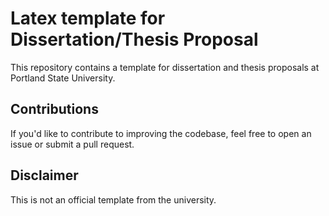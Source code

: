 # Latex template for Dissertation/Thesis Proposal

This repository contains a template for dissertation and thesis proposals at Portland State University.

## Contributions

If you'd like to contribute to improving the codebase, feel free to open an issue or submit a pull request.

## Disclaimer

This is not an official template from the university.
